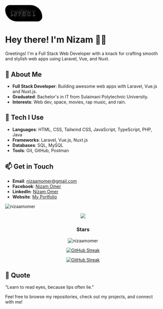 <img src="./images/home.jpg" alt="127.0.0.1" style="max-width: 120px; height: auto; border-radius: 20px 50px;">


# Hey there! I'm Nizam 👋🏻

Greetings! I'm a Full Stack Web Developer with a knack for crafting smooth and stylish web apps using Laravel, Vue, and Nuxt.

## 🚀 About Me

- **Full Stack Developer**: Building awesome web apps with Laravel, Vue.js and Nuxt.js.
- **Graduated**: Bachelor's in IT from Sulaimani Polytechnic University.
- **Interests**: Web dev, space, movies, rap music, and rain.

## 🔧 Tech I Use

- **Languages**: HTML, CSS, Tailwind CSS, JavaScript, TypeScript, PHP, Java
- **Frameworks**: Laravel, Vue.js, Nuxt.js
- **Databases**: SQL, MySQL
- **Tools**: Git, GitHub, Postman

## 📫 Get in Touch

- **Email**: [nizaamomer@gmail.com](mailto:nizaamomer@gmail.com)
- **Facebook**: [Nizam Omer](mailto:nizaamomer@gmail.com)
- **LinkedIn**: [Nizam Omer](https://www.facebook.com/nizaamomer)
- **Website**: [My Portfolio](https://nizaam.vercel.app)

<p align="left"> <img src="https://komarev.com/ghpvc/?username=nizaamomer&label=Profile%20views&color=0e75b6&style=flat" alt="nizaamomer" /> </p>

<div align="center">
  <img src="https://user-images.githubusercontent.com/73097560/115834477-dbab4500-a447-11eb-908a-139a6edaec5c.gif">
</div>

<h3 align="center">Stars</h3>
<div align="center">
  <p><img align="center" height="180em" src="https://streak-stats.demolab.com?user=nizaamomer&theme=tokyonight-duo&border_radius=40&short_numbers=true&date_format=M%20j%5B%2C%20Y%5D&card_height=200" alt="nizaamomer" /></p>

[![GitHub Streak](https://streak-stats.demolab.com?user=nizaamomer&theme=tokyonight-duo&border_radius=40&short_numbers=true&date_format=M%20j%5B%2C%20Y%5D&card_height=200)](https://git.io/streak-stats)

[![GitHub Streak](https://streak-stats.demolab.com?user=nizaamomer&theme=tokyonight-duo&hide_border=true&border_radius=40&short_numbers=true&date_format=M%20j%5B%2C%20Y%5D&card_height=200)](https://git.io/streak-stats)
</div>

## 💬 Quote

"Learn to read eyes, because lips often lie."

Feel free to browse my repositories, check out my projects, and connect with me!

<div style="display: flex; justify-content: center;" align="center">
  <img src="https://cdn.dribbble.com/users/2789762/screenshots/8630894/media/583b209224b027954cb6e8b9901cb731.gif" alt="" style="max-width: 150%; height: auto; display: block; margin: 0 auto; max-height: 40vh;">
</div>
